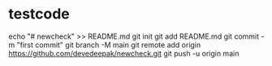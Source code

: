 # testcode
echo "# newcheck" >> README.md
git init
git add README.md
git commit -m "first commit"
git branch -M main
git remote add origin https://github.com/devedeepak/newcheck.git
git push -u origin main   